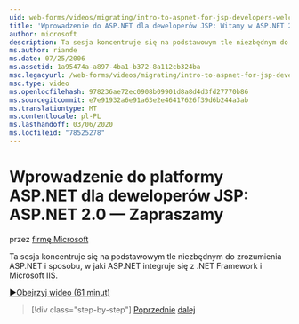 ```yaml
---
uid: web-forms/videos/migrating/intro-to-aspnet-for-jsp-developers-welcome-to-aspnet-20
title: 'Wprowadzenie do ASP.NET dla deweloperów JSP: Witamy w ASP.NET 2,0 | Microsoft Docs'
author: microsoft
description: Ta sesja koncentruje się na podstawowym tle niezbędnym do zrozumienia ASP.NET i sposobu, w jaki ASP.NET integruje się z .NET Framework i Microsoft IIS.
ms.author: riande
ms.date: 07/25/2006
ms.assetid: 1a95474a-a897-4ba1-b372-8a112cb324ba
msc.legacyurl: /web-forms/videos/migrating/intro-to-aspnet-for-jsp-developers-welcome-to-aspnet-20
msc.type: video
ms.openlocfilehash: 978236ae72ec0908b09901d8a8d4d3fd27770b86
ms.sourcegitcommit: e7e91932a6e91a63e2e46417626f39d6b244a3ab
ms.translationtype: MT
ms.contentlocale: pl-PL
ms.lasthandoff: 03/06/2020
ms.locfileid: "78525278"
---
```

# <a name="intro-to-aspnet-for-jsp-developers-welcome-to-aspnet-20"></a>Wprowadzenie do platformy ASP.NET dla deweloperów JSP: ASP.NET 2.0 — Zapraszamy

przez [firmę Microsoft](https://github.com/microsoft)

Ta sesja koncentruje się na podstawowym tle niezbędnym do zrozumienia ASP.NET i sposobu, w jaki ASP.NET integruje się z .NET Framework i Microsoft IIS.

[&#9654;Obejrzyj wideo (61 minut)](https://channel9.msdn.com/Blogs/ASP-NET-Site-Videos/intro-to-aspnet-for-jsp-developers-welcome-to-aspnet-20)

> [!div class="step-by-step"]
> [Poprzednie](migrating-from-classic-asp-to-aspnet.md)
> [dalej](intro-to-aspnet-for-jsp-developers-building-applications.md)
